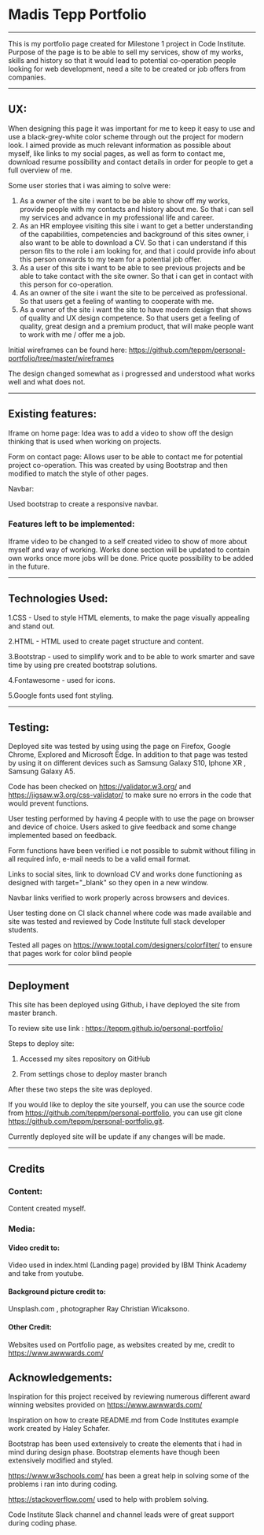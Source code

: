 # Madis Tepp Portfolio #

----------------------------------------------------------------------------------------------------------------

This is my portfolio page created for Milestone 1 project in Code Institute. Purpose of the page is to be able to sell my services, show of my works, skills and history
so that it would lead to potential co-operation people looking for web development, need a site to be created or job offers from companies.


----------------------------------------------------------------------------------------------------------------

## UX: ## 

When designing this page it was important for me to keep it easy to use and use a black-grey-white color scheme through out the project for modern look.
I aimed provide as much relevant information as possible about myself, like links to my social pages, as well as form to contact me, download resume possibility and contact details in order for people to get a full overview of me.

Some user stories that i was aiming to solve were: 

1. As a owner of the site i want to be be able to show off my works, provide people with my contacts and history about me.
   So that i can sell my services and advance in my professional life and career. 
2. As an HR employee visiting this site i want to get a better understanding of the capabilities, competencies and background of this sites owner, i also want to be able to download a CV.
   So that i can understand if this person fits to the role i am looking for, and that i could provide info about this person onwards to my team for a potential job offer.
3. As a user of this site i want to be able to see previous projects and be able to take contact with the site owner.
   So that i can get in contact with this person for co-operation.
4. As an owner of the site i want the site to be perceived as professional. 
   So that users get a feeling of wanting to cooperate with me.
5. As a owner of the site i want the site to have modern design that shows of quality and UX design competence. 
   So that users get a feeling of quality, great design and a premium product, that will make people want to work with me / offer me a job.




Initial wireframes can be found here: 
https://github.com/teppm/personal-portfolio/tree/master/wireframes

The design changed somewhat as i progressed and understood what works well and what does not. 


----------------------------------------------------------------------------------------------------------------

## Existing features: ## 

Iframe on home page: 
Idea was to add a video to show off the design thinking that is used when working on projects. 

Form on contact page: 
Allows user to be able to contact me for potential project co-operation. This was created by using Bootstrap and then modified to match the style of other pages.

Navbar: 

Used bootstrap to create a responsive navbar. 


### Features left to be implemented: ###

Iframe video to be changed to a self created video to show of more about myself and way of working.
Works done section will be updated to contain own works once more jobs will be done. 
Price quote possibility to be added in the future.



----------------------------------------------------------------------------------------------------------------


## Technologies Used: ## 

1.CSS - Used to style HTML elements, to make the page visually appealing and stand out. 

2.HTML - HTML used to create paget structure and content. 

3.Bootstrap - used to simplify work and to be able to work smarter and save time by using pre created bootstrap solutions.

4.Fontawesome - used for icons.


5.Google fonts used font styling.

----------------------------------------------------------------------------------------------------------------



## Testing: ##  


Deployed site was tested by using using the page on Firefox, Google Chrome, Explored and Microsoft Edge.
In addition to that page was tested by using it on different devices such as Samsung Galaxy S10, Iphone XR , Samsung Galaxy A5.

Code has been checked on https://validator.w3.org/ and https://jigsaw.w3.org/css-validator/ to make sure no errors in the code that would prevent functions.

User testing performed by having 4 people with to use the page on browser and device of choice. Users asked to give feedback and some change implemented based on feedback.

Form functions have been verified i.e not possible to submit without filling in all required info, e-mail needs to be a valid email format. 

Links to social sites, link to download CV and works done functioning as designed with target="_blank" so they open in a new window.

Navbar links verified to work properly across browsers and devices. 

User testing done on CI slack channel where code was made available and site was tested and reviewed by Code Institute full stack developer students.

Tested all pages on https://www.toptal.com/designers/colorfilter/ to ensure that pages work for color blind people


----------------------------------------------------------------------------------------------------------------





## Deployment ## 


This site has been deployed using  Github, i have deployed the site from master branch.

To review site use link : https://teppm.github.io/personal-portfolio/ 

Steps to deploy site: 

1. Accessed my sites repository on GitHub 

2. From settings chose to deploy master branch


After these two steps the site was deployed. 


If you would like to deploy the site yourself, you can use the source code from https://github.com/teppm/personal-portfolio, you can use git clone https://github.com/teppm/personal-portfolio.git.

Currently deployed site will be update if any changes will be made.

----------------------------------------------------------------------------------------------------------------

## Credits ## 



### Content: ###

Content created myself. 



### Media: ###  

#### Video credit to: #### 


Video used in index.html (Landing page) provided by IBM Think Academy and take from youtube. 



#### Background picture credit to: #### 

Unsplash.com , photographer Ray Christian Wicaksono.



#### Other Credit: #### 

Websites used on Portfolio page, as websites  created by me, credit to https://www.awwwards.com/




## Acknowledgements: ##

Inspiration for this project received by reviewing numerous different award winning websites provided on https://www.awwwards.com/

Inspiration on how to create README.md from Code Institutes example  work created by Haley Schafer.

Bootstrap has been used extensively to create the elements that i had in mind during design phase. Bootstrap elements have though been extensively modified and styled.

https://www.w3schools.com/ has been a great help in solving some of the problems i ran into during coding. 

https://stackoverflow.com/ used to help with problem solving. 

Code Institute Slack channel and channel leads were of great support during coding phase.